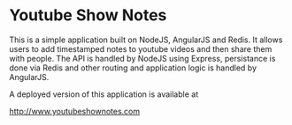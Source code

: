 # Youtube Show Notes

This is a simple application built on NodeJS, AngularJS and Redis. It allows users to add timestamped notes to youtube videos and then share them with people. The API is handled by NodeJS using Express, persistance is done via Redis and other routing and application logic is handled by AngularJS.

A deployed version of this application is available at

<http://www.youtubeshownotes.com>